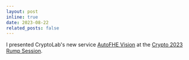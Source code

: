 ```yaml
---
layout: post
inline: true
date: 2023-08-22
related_posts: false
---
```


I presented CryptoLab's new service [AutoFHE Vision](https://autofhe.com/) at the [Crypto 2023 Rump Session](https://crypto.iacr.org/2023/rumpsession.php).
